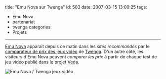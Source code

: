 title: "Emu Nova sur Twenga"
id: 503
date: 2007-03-15 13:00:25
tags:
- Emu Nova
- partenariat
- twenga
categories:
- Projets
---

[Emu Nova](http://www.emunova.net/) apparaît depuis ce matin dans les _sites recommandés_ par le [comparateur de prix des jeux vidéo](http://www.twenga.fr/dir-Jeux-video) de [Twenga](http://www.twenga.fr/). D'un autre côté, les visiteurs d'Emu Nova peuvent _comparer les prix_ à partir de chaque test de jeu vidéo publié dans le [projet Veda](http://www.emunova.net/veda/).

![Emu Nova / Twenga jeux vidéo](/images/2007/03/emunova-twenga.png)